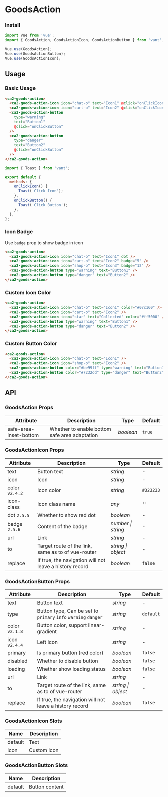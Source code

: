 # GoodsAction

### Install

```js
import Vue from 'vue';
import { GoodsAction, GoodsActionIcon, GoodsActionButton } from 'vant';

Vue.use(GoodsAction);
Vue.use(GoodsActionButton);
Vue.use(GoodsActionIcon);
```

## Usage

### Basic Usage

```html
<ca2-goods-action>
  <ca2-goods-action-icon icon="chat-o" text="Icon1" @click="onClickIcon" />
  <ca2-goods-action-icon icon="cart-o" text="Icon2" @click="onClickIcon" />
  <ca2-goods-action-button
    type="warning"
    text="Button1"
    @click="onClickButton"
  />
  <ca2-goods-action-button
    type="danger"
    text="Button2"
    @click="onClickButton"
  />
</ca2-goods-action>
```

```js
import { Toast } from 'vant';

export default {
  methods: {
    onClickIcon() {
      Toast('Click Icon');
    },
    onClickButton() {
      Toast('Click Button');
    },
  },
};
```

### Icon Badge

Use `badge` prop to show badge in icon

```html
<ca2-goods-action>
  <ca2-goods-action-icon icon="chat-o" text="Icon1" dot />
  <ca2-goods-action-icon icon="cart-o" text="Icon2" badge="5" />
  <ca2-goods-action-icon icon="shop-o" text="Icon3" badge="12" />
  <ca2-goods-action-button type="warning" text="Button1" />
  <ca2-goods-action-button type="danger" text="Button2" />
</ca2-goods-action>
```

### Custom Icon Color

```html
<ca2-goods-action>
  <ca2-goods-action-icon icon="chat-o" text="Icon1" color="#07c160" />
  <ca2-goods-action-icon icon="cart-o" text="Icon2" />
  <ca2-goods-action-icon icon="star" text="Collected" color="#ff5000" />
  <ca2-goods-action-button type="warning" text="Button1" />
  <ca2-goods-action-button type="danger" text="Button2" />
</ca2-goods-action>
```

### Custom Button Color

```html
<ca2-goods-action>
  <ca2-goods-action-icon icon="chat-o" text="Icon1" />
  <ca2-goods-action-icon icon="shop-o" text="Icon2" />
  <ca2-goods-action-button color="#be99ff" type="warning" text="Button1" />
  <ca2-goods-action-button color="#7232dd" type="danger" text="Button2" />
</ca2-goods-action>
```

## API

### GoodsAction Props

| Attribute | Description | Type | Default |
| --- | --- | --- | --- |
| safe-area-inset-bottom | Whether to enable bottom safe area adaptation | _boolean_ | `true` |

### GoodsActionIcon Props

| Attribute | Description | Type | Default |
| --- | --- | --- | --- |
| text | Button text | _string_ | - |
| icon | Icon | _string_ | - |
| color `v2.4.2` | Icon color | _string_ | `#323233` |
| icon-class | Icon class name | _any_ | `''` |
| dot `2.5.5` | Whether to show red dot | _boolean_ | - |
| badge `2.5.6` | Content of the badge | _number \| string_ | - |
| url | Link | _string_ | - |
| to | Target route of the link, same as to of vue-router | _string \| object_ | - |
| replace | If true, the navigation will not leave a history record | _boolean_ | `false` |

### GoodsActionButton Props

| Attribute | Description | Type | Default |
| --- | --- | --- | --- |
| text | Button text | _string_ | - |
| type | Button type, Can be set to `primary` `info` `warning` `danger` | _string_ | `default` |
| color `v2.1.8` | Button color, support linear-gradient | _string_ | - |
| icon `v2.4.4` | Left Icon | _string_ | - |
| primary | Is primary button (red color) | _boolean_ | `false` |
| disabled | Whether to disable button | _boolean_ | `false` |
| loading | Whether show loading status | _boolean_ | `false` |
| url | Link | _string_ | - |
| to | Target route of the link, same as to of vue-router | _string \| object_ | - |
| replace | If true, the navigation will not leave a history record | _boolean_ | `false` |

### GoodsActionIcon Slots

| Name    | Description |
| ------- | ----------- |
| default | Text        |
| icon    | Custom icon |

### GoodsActionButton Slots

| Name    | Description    |
| ------- | -------------- |
| default | Button content |
